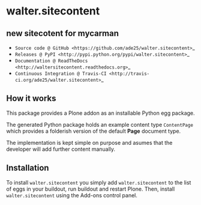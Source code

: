# walter.sitecontent

## new sitecotent for mycarman

* `Source code @ GitHub <https://github.com/ade25/walter.sitecontent>`_
* `Releases @ PyPI <http://pypi.python.org/pypi/walter.sitecontent>`_
* `Documentation @ ReadTheDocs <http://waltersitecontent.readthedocs.org>`_
* `Continuous Integration @ Travis-CI <http://travis-ci.org/ade25/walter.sitecontent>`_

## How it works

This package provides a Plone addon as an installable Python egg package.

The generated Python package holds an example content type `ContentPage` which
provides a folderish version of the default **Page** document type.

The implementation is kept simple on purpose and asumes that the developer will
add further content manually.


## Installation

To install `walter.sitecontent` you simply add ``walter.sitecontent``
to the list of eggs in your buildout, run buildout and restart Plone.
Then, install `walter.sitecontent` using the Add-ons control panel.
